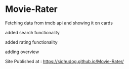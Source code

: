 # Movie-Rater
Fetching data from tmdb api and showing it on cards 

added search functionality

added rating functionality

adding overview

Site Published at : https://sidhudog.github.io/Movie-Rater/
